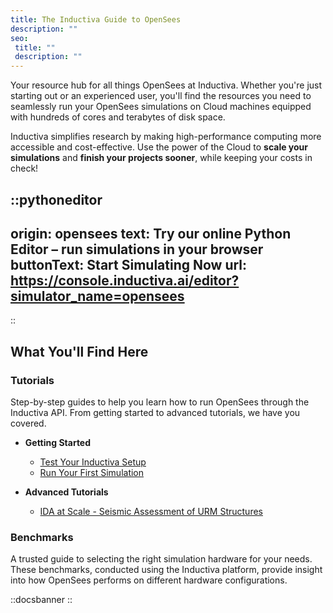 ```yaml
---
title: The Inductiva Guide to OpenSees
description: ""
seo:
 title: ""
 description: ""
---
```


Your resource hub for all things OpenSees at Inductiva. Whether you're just starting out or an experienced user, you'll find the resources you need to seamlessly run your OpenSees simulations on Cloud machines equipped with hundreds of cores and terabytes of disk space.

Inductiva simplifies research by making high-performance computing more accessible and cost-effective. Use the power of the Cloud to **scale your simulations** and **finish your projects sooner**, while keeping your costs in check!

::pythoneditor
---
origin: opensees
text: Try our online Python Editor – run simulations in your browser
buttonText: Start Simulating Now
url: https://console.inductiva.ai/editor?simulator_name=opensees
---
::

## What You'll Find Here

### Tutorials
Step-by-step guides to help you learn how to run OpenSees through the Inductiva API. From getting started to advanced tutorials, we have you covered.

* **Getting Started**
    - [Test Your Inductiva Setup](1.tutorials/0.setup-test)
    - [Run Your First Simulation](1.tutorials/1.quick-start)

* **Advanced Tutorials**
    - [IDA at Scale - Seismic Assessment of URM Structures](1.tutorials/2.ida-at-scale/index)

### Benchmarks
A trusted guide to selecting the right simulation hardware for your needs. These benchmarks, conducted using the Inductiva platform, provide insight into how OpenSees performs on different hardware configurations.

::docsbanner
::
